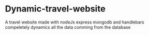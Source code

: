 # Dynamic-travel-website
A travel website  made with nodeJs express mongodb and handlebars compeletely dynamics all the data comming from the database
